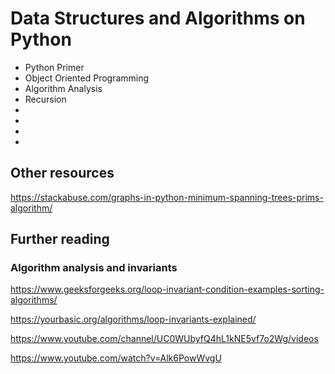 # Data Structures and Algorithms on Python
- Python Primer
- Object Oriented Programming
- Algorithm Analysis
- Recursion
-
-
-
-

## Other resources

https://stackabuse.com/graphs-in-python-minimum-spanning-trees-prims-algorithm/

## Further reading

### Algorithm analysis and invariants

https://www.geeksforgeeks.org/loop-invariant-condition-examples-sorting-algorithms/

https://yourbasic.org/algorithms/loop-invariants-explained/

https://www.youtube.com/channel/UC0WUbyfQ4hL1kNE5vf7o2Wg/videos

https://www.youtube.com/watch?v=Alk6PowWvgU
